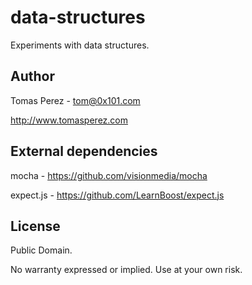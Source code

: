 data-structures
===============
Experiments with data structures.

Author
----------
Tomas Perez - tom@0x101.com

http://www.tomasperez.com

External dependencies
---------------------
mocha - https://github.com/visionmedia/mocha

expect.js - https://github.com/LearnBoost/expect.js

License
-----------
Public Domain.

No warranty expressed or implied. Use at your own risk.
